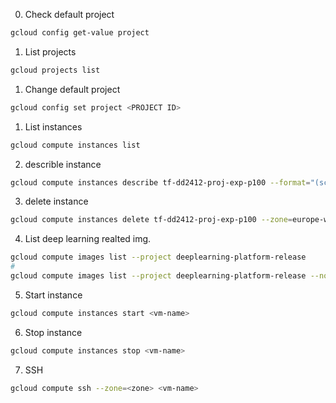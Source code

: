 0. Check default project
```bash
gcloud config get-value project
```

1. List projects
```bash
gcloud projects list
```

1. Change default project
```bash
gcloud config set project <PROJECT ID>
```

1. List instances
```bash
gcloud compute instances list
```

2. describle instance
```bash
gcloud compute instances describe tf-dd2412-proj-exp-p100 --format="(scheduling.preemptible)" --zone=europe-west1-b
```

3. delete instance
```bash
gcloud compute instances delete tf-dd2412-proj-exp-p100 --zone=europe-west1-b
```

4. List deep learning realted img.
```bash
gcloud compute images list --project deeplearning-platform-release
#
gcloud compute images list --project deeplearning-platform-release --no-standard-images
```

5. Start instance
```bash
gcloud compute instances start <vm-name>
```

6. Stop instance
```bash
gcloud compute instances stop <vm-name>
```

7. SSH
```bash
gcloud compute ssh --zone=<zone> <vm-name>
```